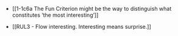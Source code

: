 - [[1-1c6a The Fun Criterion might be the way to distinguish what constitutes ‘the most interesting’]]

- [[RUL3 - Flow interesting. Interesting means surprise.]]

